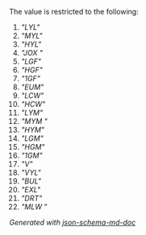 The value is restricted to the following: 

 1. _"LYL"_
 2. _"MYL"_
 3. _"HYL"_
 4. _"JOX "_
 5. _"LGF"_
 6. _"HGF"_
 7. _"1GF"_
 8. _"EUM"_
 9. _"LCW"_
 10. _"HCW"_
 11. _"LYM"_
 12. _"MYM "_
 13. _"HYM"_
 14. _"LGM"_
 15. _"HGM"_
 16. _"1GM"_
 17. _"V"_
 18. _"VYL"_
 19. _"BUL"_
 20. _"EXL"_
 21. _"DRT"_
 22. _"MLW "_

_Generated with [json-schema-md-doc](https://brianwendt.github.io/json-schema-md-doc/)_